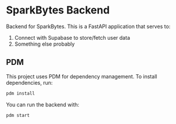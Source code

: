# SparkBytes Backend
Backend for SparkBytes. This is a FastAPI application that serves to:
1. Connect with Supabase to store/fetch user data
2. Something else probably

## PDM
This project uses PDM for dependency management. To install dependencies, run:
```bash
pdm install
```

You can run the backend with:
```bash
pdm start
```
